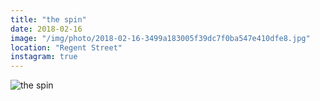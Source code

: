 ```yaml
---
title: "the spin"
date: 2018-02-16
image: "/img/photo/2018-02-16-3499a183005f39dc7f0ba547e410dfe8.jpg"
location: "Regent Street"
instagram: true
---
```


![the spin](/img/photo/2018-02-16-3499a183005f39dc7f0ba547e410dfe8.jpg)
